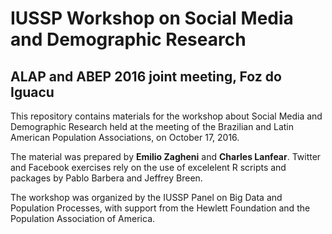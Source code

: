 # IUSSP Workshop on Social Media and Demographic Research
## ALAP and ABEP 2016 joint meeting, Foz do Iguacu

This repository contains materials for the workshop about Social Media and Demographic Research held at the meeting of the Brazilian and Latin American Population Associations, on October 17, 2016.

The material was prepared by **Emilio Zagheni** and **Charles Lanfear**. Twitter and Facebook exercises rely on the use of excelelent R scripts and packages by Pablo Barbera and Jeffrey Breen.

The workshop was organized by the IUSSP Panel on Big Data and Population Processes, with support from the Hewlett Foundation and the Population Association of America.
